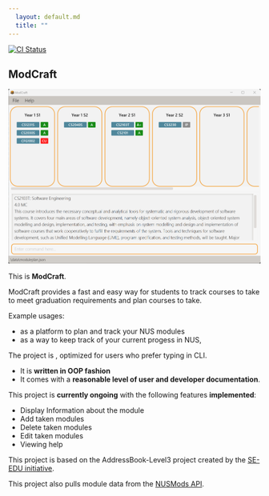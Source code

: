```yaml
---
  layout: default.md
  title: ""
---
```


[![CI Status](https://github.com/se-edu/addressbook-level3/workflows/Java%20CI/badge.svg)](https://github.com/AY2324S1-CS2103T-T13-0/tp/actions)

## ModCraft

![Ui](images/Ui.png)

This is **ModCraft**.<br>

ModCraft provides a fast and easy way for students to track courses to take to meet graduation requirements and plan courses to take.

Example usages:
* as a platform to plan and track your NUS modules
* as a way to keep track of your current progess in NUS,

The project is , optimized for users who prefer typing in CLI.
* It is **written in OOP fashion**
* It comes with a **reasonable level of user and developer documentation**.

This project is **currently ongoing** with the following features **implemented**:

* Display Information about the module
* Add taken modules
* Delete taken modules
* Edit taken modules
* Viewing help

This project is based on the AddressBook-Level3 project created by the [SE-EDU initiative](https://se-education.org).

This project also pulls module data from the [NUSMods API](https://api.nusmods.com/v2/).